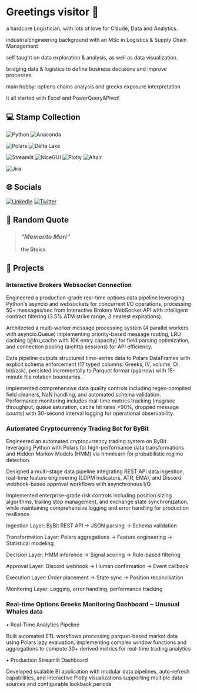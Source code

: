# Greetings visitor 🤘

a hardcore Logistician, with lots of love for Claude, Data and Analytics.

industrialEngineering background with an MSc in Logistics & Supply Chain Management

self taught on data exploration & analysis, as well as data visualization. 

bridging data & logistics to define business decisions and improve processes.

main hobby: options chains analysis and greeks exposure interpretation

it all started with Excel and PowerQuery&Pivot!

## 💻 Stamp Collection

![Python](https://img.shields.io/badge/python-3670A0?style=for-the-badge&logo=python&logoColor=ffdd54)
![Anaconda](https://img.shields.io/badge/Anaconda-%2344A833.svg?style=for-the-badge&logo=anaconda&logoColor=white)

![Polars](https://img.shields.io/badge/polars-%23CD792C.svg?style=for-the-badge&logo=polars&logoColor=white)
![Delta Lake](https://img.shields.io/badge/deltalake-00ADD4?style=for-the-badge&logo=databricks&logoColor=white)

![Streamlit](https://img.shields.io/badge/Streamlit-%23FE4B4B.svg?style=for-the-badge&logo=streamlit&logoColor=white)
![NiceGUI](https://img.shields.io/badge/NiceGUI-%234285F4.svg?style=for-the-badge&logo=python&logoColor=white)
![Plotly](https://img.shields.io/badge/Plotly-%233F4F75.svg?style=for-the-badge&logo=plotly&logoColor=white)
![Altair](https://img.shields.io/badge/Altair-%23006BA6.svg?style=for-the-badge&logo=altair&logoColor=white)

![Jira](https://img.shields.io/badge/jira-%230A0FFF.svg?style=for-the-badge&logo=jira&logoColor=white)

## 🌐 Socials
[![LinkedIn](https://img.shields.io/badge/LinkedIn-%230077B5.svg?style=for-the-badge&logo=linkedin&logoColor=white)](https://linkedin.com/in/ikiokpas)
[![Twitter](https://img.shields.io/badge/Twitter-%231DA1F2.svg?style=for-the-badge&logo=Twitter&logoColor=white)](https://twitter.com/iGiannnis)

## 🎯 Random Quote
<div align="left">
<blockquote>
<h3><em>"Memento Mori"</em></h3>
<p><strong>the Stoics</strong></p>
</blockquote>
</div>


## 📂 Projects

### Interactive Brokers Websocket Connection
Engineered a production-grade real-time options data pipeline leveraging Python's asyncio and websockets for concurrent I/O operations, processing 50+ messages/sec from Interactive Brokers WebSocket API with intelligent contract filtering (3.5% ATM strike range, 3 nearest expirations). 

Architected a multi-worker message processing system (4 parallel workers with asyncio.Queue) implementing priority-based message routing, LRU caching (@lru_cache with 10K entry capacity) for field parsing optimization, and connection pooling (aiohttp sessions) for API efficiency. 

Data pipeline outputs structured time-series data to Polars DataFrames with explicit schema enforcement (17 typed columns: Greeks, IV, volume, OI, bid/ask), persisted incrementally to Parquet format (pyarrow) with 15-minute file rotation boundaries. 

Implemented comprehensive data quality controls including regex-compiled field cleaners, NaN handling, and automated schema validation. Performance monitoring includes real-time metrics tracking (msg/sec throughput, queue saturation, cache hit rates >90%, dropped message counts) with 30-second interval logging for operational observability.


### Automated Cryptocurrency Trading Bot for ByBit
Engineered an automated cryptocurrency trading system on ByBit leveraging Python with Polars for high-performance data transformations and Hidden Markov Models (HMM) via hmmlearn for probabilistic regime detection. 

Designed a multi-stage data pipeline integrating REST API data ingestion, real-time feature engineering (LDPM indicators, ATR, EMA), and Discord webhook-based approval workflows with asynchronous I/O. 

Implemented enterprise-grade risk controls including position sizing algorithms, trailing stop management, and exchange state synchronization, while maintaining comprehensive logging and error handling for production resilience.

  Ingestion Layer: ByBit REST API → JSON parsing → Schema validation
  
  Transformation Layer: Polars aggregations → Feature engineering → Statistical modeling
  
  Decision Layer: HMM inference → Signal scoring → Rule-based filtering
  
  Approval Layer: Discord webhook → Human confirmation → Event callback
  
  Execution Layer: Order placement → State sync → Position reconciliation
  
  Monitoring Layer: Logging, error handling, performance tracking

### Real-time Options Greeks Monitoring Dashboard ~ Unusual Whales data

• Real-Time Analytics Pipeline

  Built automated ETL workflows processing parquet-based market data using Polars lazy evaluation, 
  implementing complex window functions and aggregations to compute 30+ derived metrics for real-time trading analytics 

• Production Streamlit Dashboard

  Developed scalable BI application with modular data pipelines, auto-refresh capabilities, 
  and interactive Plotly visualizations supporting multiple data sources and configurable lookback periods
